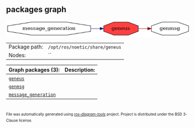 <!--
File was automatically generated using 'ros-diagram-tools' project.
Project is distributed under the BSD 3-Clause license.
-->

## packages graph

[![geneus](geneus.png "geneus")](geneus.png)

|     |     |
| --- | --- |
| Package path: | `/opt/ros/noetic/share/geneus` |
| Nodes: | `` |


| Graph packages (3): | Description: |
| ------------------- | ------------ |
| [`geneus`](geneus.md) |  |
| [`genmsg`](genmsg.md) |  |
| [`message_generation`](message_generation.md) |  |


</br>
<font size="1">
File was automatically generated using <a href="https://github.com/anetczuk/ros-diagram-tools"><i>ros-diagram-tools</i></a> project.
Project is distributed under the BSD 3-Clause license.
</font>
